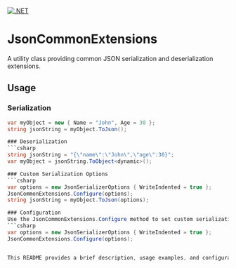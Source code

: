 [![.NET](https://github.com/konak/am.kon.packages.common.json/actions/workflows/dotnet.yml/badge.svg?branch=main)](https://github.com/konak/am.kon.packages.common.json/actions/workflows/dotnet.yml)

# JsonCommonExtensions

A utility class providing common JSON serialization and deserialization extensions.

## Usage

### Serialization
```csharp
var myObject = new { Name = "John", Age = 30 };
string jsonString = myObject.ToJson();

### Deserialization
```csharp
string jsonString = "{\"name\":\"John\",\"age\":30}";
var myObject = jsonString.ToObject<dynamic>();

### Custom Serialization Options
```csharp
var options = new JsonSerializerOptions { WriteIndented = true };
JsonCommonExtensions.Configure(options);
string jsonString = myObject.ToJson(options);

### Configuration
Use the JsonCommonExtensions.Configure method to set custom serialization options.
```csharp
var options = new JsonSerializerOptions { WriteIndented = true };
JsonCommonExtensions.Configure(options);


This README provides a brief description, usage examples, and configuration instructions for your class.

